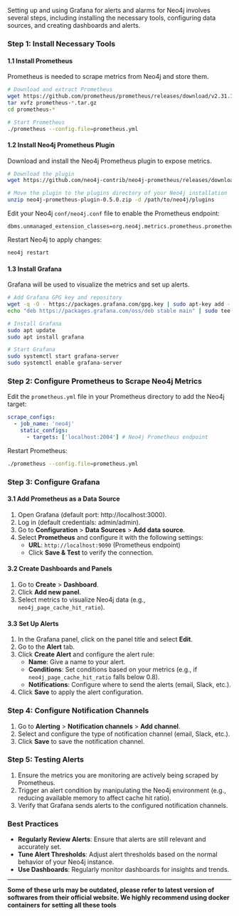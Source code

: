 Setting up and using Grafana for alerts and alarms for Neo4j involves several steps, including installing the necessary tools, configuring data sources, and creating dashboards and alerts. 

### Step 1: Install Necessary Tools

#### 1.1 Install Prometheus
Prometheus is needed to scrape metrics from Neo4j and store them.

```bash
# Download and extract Prometheus
wget https://github.com/prometheus/prometheus/releases/download/v2.31.1/prometheus-2.31.1.linux-amd64.tar.gz
tar xvfz prometheus-*.tar.gz
cd prometheus-*

# Start Prometheus
./prometheus --config.file=prometheus.yml
```

#### 1.2 Install Neo4j Prometheus Plugin
Download and install the Neo4j Prometheus plugin to expose metrics.

```bash
# Download the plugin
wget https://github.com/neo4j-contrib/neo4j-prometheus/releases/download/0.5.0/neo4j-prometheus-plugin-0.5.0.zip

# Move the plugin to the plugins directory of your Neo4j installation
unzip neo4j-prometheus-plugin-0.5.0.zip -d /path/to/neo4j/plugins
```

Edit your Neo4j `conf/neo4j.conf` file to enable the Prometheus endpoint:

```properties
dbms.unmanaged_extension_classes=org.neo4j.metrics.prometheus.prometheus/metrics
```

Restart Neo4j to apply changes:

```bash
neo4j restart
```

#### 1.3 Install Grafana
Grafana will be used to visualize the metrics and set up alerts.

```bash
# Add Grafana GPG key and repository
wget -q -O - https://packages.grafana.com/gpg.key | sudo apt-key add -
echo "deb https://packages.grafana.com/oss/deb stable main" | sudo tee -a /etc/apt/sources.list.d/grafana.list

# Install Grafana
sudo apt update
sudo apt install grafana

# Start Grafana
sudo systemctl start grafana-server
sudo systemctl enable grafana-server
```

### Step 2: Configure Prometheus to Scrape Neo4j Metrics

Edit the `prometheus.yml` file in your Prometheus directory to add the Neo4j target:

```yaml
scrape_configs:
  - job_name: 'neo4j'
    static_configs:
      - targets: ['localhost:2004'] # Neo4j Prometheus endpoint
```

Restart Prometheus:

```bash
./prometheus --config.file=prometheus.yml
```

### Step 3: Configure Grafana

#### 3.1 Add Prometheus as a Data Source
1. Open Grafana (default port: http://localhost:3000).
2. Log in (default credentials: admin/admin).
3. Go to **Configuration** > **Data Sources** > **Add data source**.
4. Select **Prometheus** and configure it with the following settings:
   - **URL**: `http://localhost:9090` (Prometheus endpoint)
   - Click **Save & Test** to verify the connection.

#### 3.2 Create Dashboards and Panels
1. Go to **Create** > **Dashboard**.
2. Click **Add new panel**.
3. Select metrics to visualize Neo4j data (e.g., `neo4j_page_cache_hit_ratio`).

#### 3.3 Set Up Alerts
1. In the Grafana panel, click on the panel title and select **Edit**.
2. Go to the **Alert** tab.
3. Click **Create Alert** and configure the alert rule:
   - **Name**: Give a name to your alert.
   - **Conditions**: Set conditions based on your metrics (e.g., if `neo4j_page_cache_hit_ratio` falls below 0.8).
   - **Notifications**: Configure where to send the alerts (email, Slack, etc.).
4. Click **Save** to apply the alert configuration.

### Step 4: Configure Notification Channels
1. Go to **Alerting** > **Notification channels** > **Add channel**.
2. Select and configure the type of notification channel (email, Slack, etc.).
3. Click **Save** to save the notification channel.

### Step 5: Testing Alerts
1. Ensure the metrics you are monitoring are actively being scraped by Prometheus.
2. Trigger an alert condition by manipulating the Neo4j environment (e.g., reducing available memory to affect cache hit ratio).
3. Verify that Grafana sends alerts to the configured notification channels.

### Best Practices
- **Regularly Review Alerts**: Ensure that alerts are still relevant and accurately set.
- **Tune Alert Thresholds**: Adjust alert thresholds based on the normal behavior of your Neo4j instance.
- **Use Dashboards**: Regularly monitor dashboards for insights and trends.

------------------

**Some of these urls may be outdated, please refer to latest version of softwares from their official website. We highly recommend using docker containers for setting all these tools**